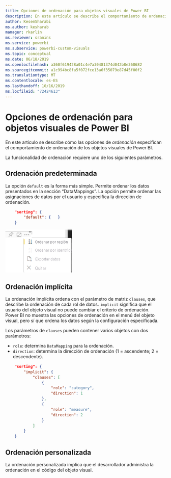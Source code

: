 ```yaml
---
title: Opciones de ordenación para objetos visuales de Power BI
description: En este artículo se describe el comportamiento de ordenación predeterminado de los objetos visuales de Power BI.
author: KesemSharabi
ms.author: kesharab
manager: rkarlin
ms.reviewer: sranins
ms.service: powerbi
ms.subservice: powerbi-custom-visuals
ms.topic: conceptual
ms.date: 06/18/2019
ms.openlocfilehash: a360f619428a01c4e7a30481374d042b8e368682
ms.sourcegitcommit: a1c994bc8fa5f072fce13a6f35079e87d45f00f2
ms.translationtype: MT
ms.contentlocale: es-ES
ms.lasthandoff: 10/16/2019
ms.locfileid: "72424613"
---
```

# <a name="sorting-options-for-power-bi-visuals"></a>Opciones de ordenación para objetos visuales de Power BI

En este artículo se describe cómo las opciones de *ordenación* especifican el comportamiento de ordenación de los objetos visuales de Power BI. 

La funcionalidad de ordenación requiere uno de los siguientes parámetros.

## <a name="default-sorting"></a>Ordenación predeterminada

La opción `default` es la forma más simple. Permite ordenar los datos presentados en la sección “DataMappings”. La opción permite ordenar las asignaciones de datos por el usuario y especifica la dirección de ordenación.

```json
    "sorting": {
        "default": {   }
    }
```

![Opciones de ordenación en el menú contextual](./media/sorting.png)

## <a name="implicit-sorting"></a>Ordenación implícita

La ordenación implícita ordena con el parámetro de matriz `clauses`, que describe la ordenación de cada rol de datos. `implicit` significa que el usuario del objeto visual no puede cambiar el criterio de ordenación. Power BI no muestra las opciones de ordenación en el menú del objeto visual, pero sí que ordena los datos según la configuración especificada.

Los parámetros de `clauses` pueden contener varios objetos con dos parámetros:

- `role`: determina `DataMapping` para la ordenación.
- `direction`: determina la dirección de ordenación (1 = ascendente; 2 = descendente).

```json
    "sorting": {
        "implicit": {
            "clauses": [
                {
                    "role": "category",
                    "direction": 1
                },
                {
                    "role": "measure",
                    "direction": 2
                }
            ]
        }
    }
```

## <a name="custom-sorting"></a>Ordenación personalizada

La ordenación personalizada implica que el desarrollador administra la ordenación en el código del objeto visual.
